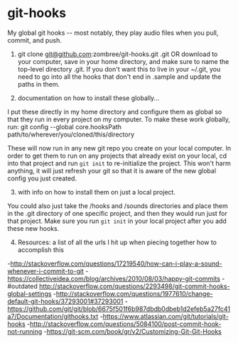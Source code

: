 # git-hooks
My global git hooks -- most notably, they play audio files when you pull, commit, and push.

1. git clone git@github.com:zombree/git-hooks.git .git
OR download to your computer, save in your home directory, and make sure to name the top-level directory .git. If you don't want this to live in your ~/.git, you need to go into all the hooks that don't end in .sample and update the paths in them.

2. documentation on how to install these globally...

I put these directly in my home directory and configure them as global so that they run in every project on my computer.
To make these work globally, run:
git config --global core.hooksPath path/to/wherever/you/cloned/this/directory

These will now run in any new git repo you create on your local computer. In order to get them to run on any projects that already exist on your local, cd into that project and run `git init` to re-initialize the project. This won't harm anything, it will just refresh your git so that it is aware of the new global config you just created.

3. with info on how to install them on just a local project.

You could also just take the /hooks and /sounds directories and place them in the .git directory of one specific project, and then they would run just for that project. Make sure you run `git init` in your local project after you add these new hooks.


4. Resources: a list of all the urls I hit up when piecing together how to accomplish this

-http://stackoverflow.com/questions/17219540/how-can-i-play-a-sound-whenever-i-commit-to-git
-https://collectiveidea.com/blog/archives/2010/08/03/happy-git-commits
-#outdated http://stackoverflow.com/questions/2293498/git-commit-hooks-global-settings
-http://stackoverflow.com/questions/1977610/change-default-git-hooks/37293001#37293001
-https://github.com/git/git/blob/6675f501f6b987dbdb0dbeb1d2efeb5a27fc41a7/Documentation/githooks.txt
-https://www.atlassian.com/git/tutorials/git-hooks
-http://stackoverflow.com/questions/5084100/post-commit-hook-not-running
-https://git-scm.com/book/gr/v2/Customizing-Git-Git-Hooks

